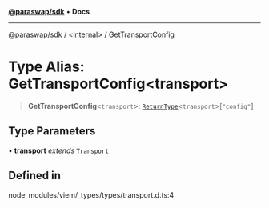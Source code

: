 [**@paraswap/sdk**](../../README.md) • **Docs**

***

[@paraswap/sdk](../../globals.md) / [\<internal\>](../README.md) / GetTransportConfig

# Type Alias: GetTransportConfig\<transport\>

> **GetTransportConfig**\<`transport`\>: [`ReturnType`](ReturnType.md)\<`transport`\>\[`"config"`\]

## Type Parameters

• **transport** *extends* [`Transport`](Transport.md)

## Defined in

node\_modules/viem/\_types/types/transport.d.ts:4
